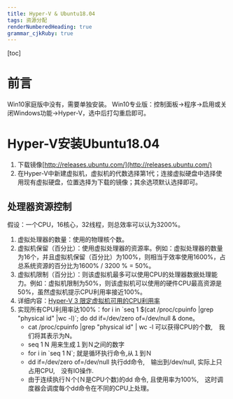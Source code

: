 ```yaml
---
title: Hyper-V & Ubuntu18.04
tags: 资源分配
renderNumberedHeading: true
grammar_cjkRuby: true
---
```


[toc]


# 前言
Win10家庭版中没有，需要单独安装。
Win10专业版：控制面板->程序->启用或关闭Windows功能->Hyper-V，选中后打勾重启即可。

# Hyper-V安装Ubuntu18.04
1. 下载镜像[http://releases.ubuntu.com/](http://releases.ubuntu.com/)
2. 在Hyper-V中新建虚拟机，虚拟机的代数选择第1代；连接虚拟硬盘中选择使用现有虚拟硬盘，位置选择为下载的镜像；其余选项默认选择即可。
## 处理器资源控制
假设：一个CPU，16核心，32线程，则总效率可以认为3200%。
1. 虚拟处理器的数量：使用的物理核个数。
2. 虚拟机保留（百分比）：使用虚拟处理器的资源率。例如：虚拟处理器的数量为16个，并且虚拟机保留（百分比）为100%，则相当于效率使用1600%，占总系统资源的百分比为1600% / 3200 % = 50%。
3. 虚拟机限制（百分比）：则该虚拟机最多可以使用CPU的处理器数据处理能力。例如：虚拟机限制为50%，则该虚拟机可以使用的硬件CPU最高资源是50%，虽然虚拟机提示CPU利用率接近100%。
4. 详细内容：[Hyper-V 3 限定虚拟机可用的CPU利用率](https://blog.51cto.com/wangshujiang/936269)
5. 实现所有CPU利用率达100%：for i in \`seq 1 $(cat /proc/cpuinfo |grep "physical id" |wc -l)\`; do dd if=/dev/zero of=/dev/null & done。
   - cat /proc/cpuinfo |grep "physical id" | wc -l 可以获得CPU的个数,　我们将其表示为N。
   - seq 1 N 用来生成１到Ｎ之间的数字
   - for i in \`seq 1 N\`; 就是循环执行命令,从１到Ｎ
   - dd if=/dev/zero of=/dev/null 执行dd命令,　输出到/dev/null, 实际上只占用CPU,　没有IO操作.
   - 由于连续执行Ｎ个(Ｎ是CPU个数)的dd 命令, 且使用率为100%,　这时调度器会调度每个dd命令在不同的CPU上处理。


